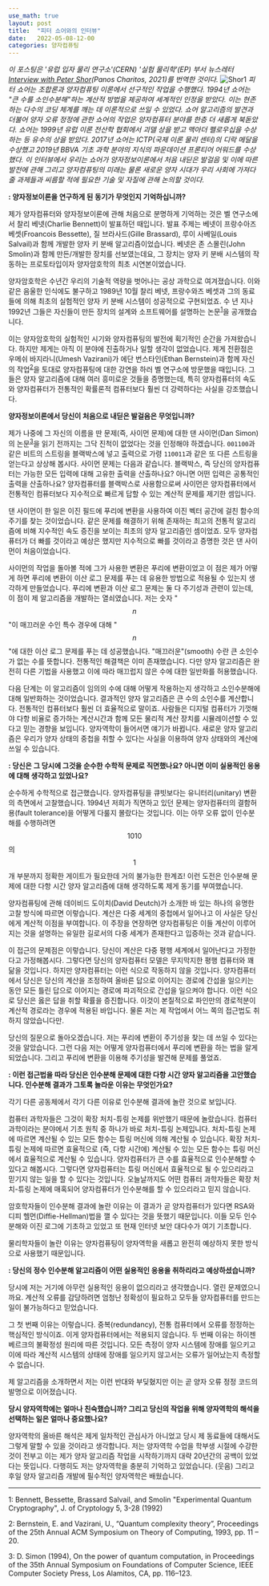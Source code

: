 ```yaml
---
use_math: true
layout: post
title:  "피터 쇼어와의 인터뷰"
date:   2022-05-08-12-00
categories: 양자컴퓨팅
---
```

*이 포스팅은 '유럽 입자 물리 연구소'(CERN) '실험 물리학'(EP) 부서 뉴스레터 [Interview with Peter Shor](https://ep-news.web.cern.ch/content/interview-peter-shor)(Panos Charitos, 2021)를 번역한 것이다.*
![Shor1](https://ep-news.web.cern.ch/sites/default/files/styles/full_image/public/2021-03/225967_web.jpg?itok=4_Yubitr)
*피터 쇼어는 조합론과 양자컴퓨팅 이론에서 선구적인 작업을 수행했다. 1994년 쇼어는 "큰 수를 소인수분해"하는 계산적 방법을 제공하여 세계적인 인정을 받았다. 이는 현존하는 다수의 코딩 체계를 깨는 데 이론적으로 쓰일 수 있었다. 쇼어 알고리즘의 발견과 더불어 양자 오류 정정에 관한 쇼어의 작업은 양자컴퓨터 분야를 한층 더 새롭게 북돋았다. 쇼어는 1999년 유럽 이론 전산학 협회에서 괴델 상을 받고 맥아더 펠로우십을 수상하는 등 유수의 상을 받았다. 2017년 쇼어는 ICTP(국제 이론 물리 센터)의 디락 메달을 수상했고 2019년 BBVA 기초 과학 분야의 지식의 파운데이션 프론티어 어워드를 수상했다. 이 인터뷰에서 우리는 쇼어가 양자정보이론에서 처음 내딛은 발걸음 및 이에 따른 발전에 관해 그리고 양자컴퓨팅의 미래는 물론 새로운 양자 시대가 우리 사회에 가져다줄 과제들과 씨름할 적에 필요한 기술 및 자질에 관해 논의할 것이다.*

**: 양자정보이론을 연구하게 된 동기가 무엇인지 기억하십니까?**

제가 양자컴퓨터와 양자정보이론에 관해 처음으로 분명하게 기억하는 것은 벨 연구소에서 찰리 베넷(Charlie Bennett)이 발표하던 때입니다. 발표 주제는 베넷이 프랑수아즈 베셋(Froancois Bessette), 질 브라사드(Gille Brassard), 루이 사베일(Louis Salvail)과 함께 개발한 양자 키 분배 알고리즘이었습니다. 베넷은 존 스몰린(John Smolin)과 함께 만든/개발한 장치를 선보였는데요, 그 장치는 양자 키 분배 시스템의 작동하는 프로토타입이자 양자암호학의 최초 시연본이었습니다.

양자암호학은 수년간 우리의 기술적 역량을 벗어나는 공상 과학으로 여겨졌습니다. 이와 같은 음울한 인식에도 불구하고 1989년 10월 찰리 베넷, 프랑수와즈 베셋과 그의 동료들에 의해 최초의 실험적인 양자 키 분배 시스템이 성공적으로 구현되었죠. 수 년 지나 1992년 그들은 자신들이 만든 장치의 설계와 소프트웨어를 설명하는 논문<sup>[1](#footnote_1)</sup>을 공개했습니다.

이는 양자암호학의 실험적인 시기와 양자컴퓨팅의 발전에 획기적인 순간을 가져왔습니다. 하지만 제게는 아직 이 분야에 진출하거나 일할 생각이 없었습니다. 제게 전환점은 우메쉬 바지라니(Umesh Vazirani)가 에단 번스타인(Ethan Bernstein)과 함께 자신의 작업<sup>[2](#footnote_2)</sup>을 토대로 양자컴퓨팅에 대한 강연을 하러 벨 연구소에 방문했을 때입니다. 그들은 양자 알고리즘에 대해 여러 흥미로운 것들을 증명했는데, 특히 양자컴퓨터의 속도와 양자컴퓨터가 전통적인 확률론적 컴퓨터보다 훨씬 더 강력하다는 사실을 강조했습니다.

**양자정보이론에서 당신이 처음으로 내딛은 발걸음은 무엇입니까?**

제가 나중에 그 자신의 이름을 딴 문제(즉, 사이먼 문제)에 대한 댄 사이먼(Dan Simon)의 논문<sup>[3](#footnote_3)</sup>을 읽기 전까지는 그닥 진척이 없었다는 것을 인정해야 하겠습니다. `001100`과 같은 비트의 스트링을 블랙박스에 넣고 출력으로 가령 `110011`과 같은 또 다른 스트링을 얻는다고 상상해 봅시다. 사이먼 문제는 다음과 같습니다. 블랙박스, 즉 당신의 양자컴퓨터는 가능한 모든 입력에 대해 고유한 출력을 산출하나요? 아니면 어떤 입력은 공통적인 출력을 산출하나요? 양자컴퓨터를 블랙박스로 사용함으로써 사이먼은 양자컴퓨터에서 전통적인 컴퓨터보다 지수적으로 빠르게 답할 수 있는 계산적 문제를 제기한 셈입니다.

댄 사이먼이 한 일은 이진 필드에 푸리에 변환을 사용하여 이진 벡터 공간에 걸친 함수의 주기를 찾는 것이었습니다. 같은 문제를 해결하기 위해 존재하는 최고의 전통적 알고리즘에 비해 지수적인 속도 증진을 보이는 최초의 양자 알고리즘인 셈이었죠. 모두 양자컴퓨터가 더 빠를 것이라고 예상은 했지만 지수적으로 빠를 것이라고 증명한 것은 댄 사이먼이 처음이었습니다.

사이먼의 작업을 돌아볼 적에 그가 사용한 변환은 푸리에 변환이었고 이 점은 제가 어떻게 하면 푸리에 변환이 이산 로그 문제를 푸는 데 유용한 방법으로 적용될 수 있는지 생각하게 만들었습니다. 푸리에 변환과 이산 로그 문제는 둘 다 주기성과 관련이 있는데, 이 점이 제 알고리즘을 개발하는 열쇠였습니다. 저는 숫자 "$$n$$"이 매끄러운 수인 특수 경우에 대해 "$$n$$"에 대한 이산 로그 문제를 푸는 데 성공했습니다. "매끄러운"(smooth) 수란 큰 소인수가 없는 수를 뜻합니다. 전통적인 해결책은 이미 존재했습니다. 다만 양자 알고리즘은 완전히 다른 기법을 사용했고 이에 따라 매끄럽지 않은 수에 대한 일반화를 허용했습니다.

다음 단계는 이 알고리즘이 임의의 수에 대해 어떻게 작용하는지 생각하고 소인수분해에 대해 일반화하는 것이었습니다. 결과적인 양자 알고리즘은 큰 수의 소인수를 계산합니다. 전통적인 컴퓨터보다 훨씬 더 효율적으로 말이죠. 사람들은 디지털 컴퓨터가 기껏해야 다항 비율로 증가하는 계산시간과 함께 모든 물리적 계산 장치를 시뮬레이션할 수 있다고 믿는 경향을 보입니다. 양자역학이 들어서면 얘기가 바뀝니다. 새로운 양자 알고리즘은 우리가 양자 상태의 중첩을 취할 수 있다는 사실을 이용하여 양자 상태와의 계산에 쓰일 수 있습니다.

**: 당신은 그 당시에 그것을 순수한 수학적 문제로 직면했나요? 아니면 이미 실용적인 응용에 대해 생각하고 있었나요?**

순수하게 수학적으로 접근했습니다. 양자컴퓨팅을 큐빗보다는 유니터리(unitary) 변환의 측면에서 고찰했습니다. 1994년 저희가 직면하고 있던 문제는 양자컴퓨터의 결함허용(fault tolerance)을 어떻게 다룰지 몰랐다는 것입니다. 이는 아무 오류 없이 인수분해를 수행하려면 $$1010$$의 $$1$$개 부분까지 정확한 게이트가 필요한데 거의 불가능한 한계죠! 이런 도전은 인수분해 문제에 대한 다항 시간 양자 알고리즘에 대해 생각하도록 제게 동기를 부여했습니다.

양자컴퓨팅에 관해 데이비드 도이치(David Deutch)가 소개한 바 있는 하나의 유명한 고찰 방식에 따르면 이렇습니다. 계산은 다중 세계의 중첩에서 일어나고 이 사실은 당신에게 계산적 이점을 부여합니다. 이 주장을 연장하면 양자컴퓨팅은 이들 계산이 이루어지는 것을 설명하는 유일한 길로서의 다중 세계가 존재한다고 입증하는 것과 같습니다.

이 접근의 문제점은 이렇습니다. 당신이 계산은 다중 평행 세계에서 일어난다고 가정한다고 가정해봅시다. 그렇다면 당신의 양자컴퓨터 모델은 무지막지한 평행 컴퓨터와 꽤 닮을 것입니다. 하지만 양자컴퓨터는 이런 식으로 작동하지 않을 것입니다. 양자컴퓨터에서 당신은 당신의 계산을 조정하여 올바른 답으로 이어지는 경로에 간섭을 일으키는 동안 모든 틀린 답으로 이어지는 경로에 파괴적으로 간섭을 일으켜야 합니다. 이런 식으로 당신은 옳은 답을 취할 확률을 증진합니다. 이것이 본질적으로 파인만의 경로적분이 계산적 경로라는 경우에 적용된 바입니다. 물론 저는 제 작업에서 어느 쪽의 접근법도 취하지 않았습니다만.

당신의 질문으로 돌아오겠습니다. 저는 푸리에 변환이 주기성을 찾는 데 쓰일 수 있다는 것을 알았습니다. 그런 다음 저는 어떻게 양자컴퓨터에서 푸리에 변환을 하는 법을 알게 되었습니다. 그리고 푸리에 변환을 이용해 주기성을 발견해 문제를 풀었죠.

**: 이런 접근법을 따라 당신은 인수분해 문제에 대한 다항 시간 양자 알고리즘을 고안했습니다. 인수분해 결과가 그토록 놀라운 이유는 무엇인가요?**

각기 다른 공동체에서 각기 다른 이유로 인수분해 결과에 놀란 것으로 보입니다.

컴퓨터 과학자들은 그것이 확장 처치-튜링 논제를 위반했기 때문에 놀랐습니다. 컴퓨터 과학이라는 분야에서 기초 원칙 중 하나가 바로 처치-튜링 논제입니다. 처치-튜링 논제에 따르면 계산될 수 있는 모든 함수는 튜링 머신에 의해 계산될 수 있습니다. 확장 처치-튜링 논제에 따르면 효율적으로 (즉, 다항 시간에) 계산될 수 있는 모든 함수는 튜링 머신에서 효율적으로 계산될 수 있습니다. 양자컴퓨터가 큰 수를 효율적으로 인수분해할 수 있다고 해봅시다. 그렇다면 양자컴퓨터는 튜링 머신에서 효율적으로 될 수 있으리라고 믿기지 않는 일을 할 수 있다는 것입니다. 오늘날까지도 어떤 컴퓨터 과학자들은 확장 처치-튜링 논제에 매혹되어 양자컴퓨터가 인수분해를 할 수 있으리라고 믿지 않습니다.

암호학자들이 인수분해 결과에 놀란 이유는 이 결과가 곧 양자컴퓨터가 있다면 RSA와 디피 헬먼(Diffie-Hellman)법을 깰 수 있다는 것을 뜻했기 때문입니다. 이들 모두 인수분해와 이진 로그에 기초하고 있었고 또 현재 인터넷 보안 대다수가 여기 기초합니다.

물리학자들이 놀란 이유는 양자컴퓨팅이 양자역학을 새롭고 완전히 예상하지 못한 방식으로 사용했기 때문입니다.

**: 당신의 정수 인수분해 알고리즘이 어떤 실용적인 응용을 취하리라고 예상하셨습니까?**

당시에 저는 거기에 아무런 실용적인 응용이 없으리라고 생각했습니다. 열린 문제였으니까요. 계산적 오류를 감당하려면 엄청난 정확성이 필요하고 모두들 양자컴퓨터를 만드는 일이 불가능하다고 믿었습니다.

그 첫 번째 이유는 이렇습니다. 중복(redundancy), 전통 컴퓨터에서 오류를 정정하는 핵심적인 방식이죠. 이게 양자컴퓨터에서는 적용되지 않습니다. 두 번째 이유는 하이젠베르크의 불확정성 원리에 따른 것입니다. 모든 측정이 양자 시스템에 장애를 일으키고 이에 따라 계산적 시스템의 상태에 장애를 일으키지 않고서는 오류가 일어났는지 측정할 수 없습니다.

제 알고리즘을 소개하면서 저는 이런 반대와 부딪혔지만 이는 곧 양자 오류 정정 코드의 발명으로 이어졌습니다.

**당시 양자역학에는 얼마나 친숙했습니까? 그리고 당신의 작업을 위해 양자역학의 해석을 선택하는 일은 얼마나 중요했나요?**

양자역학의 올바른 해석은 제게 일차적인 관심사가 아니었고 당시 제 동료들에 대해서도 그렇게 말할 수 있을 것이라고 생각합니다. 저는 양자역학 수업을 학부생 시절에 수강한 것이 전부고 이는 제가 양자 알고리즘 작업을 시작하기까지 대략 20년간의 공백이 있었다는 뜻입니다. 다행히도 저는 양자역학을 충분히 기억하고 있었습니다. (웃음) 그리고 후일 양자 알고리즘 개발에 필수적인 양자역학은 배웠습니다.

---

<a name="footnote_1">1</a>: Bennett, Bessette, Brassard Salvail, and Smolin "Experimental Quantum Cryptography", J. of Cryptology 5, 3-28 (1992)

<a name="footnote_2">2</a>: Bernstein, E. and Vazirani, U., “Quantum complexity theory”, Proceedings of the 25th Annual ACM Symposium on Theory of Computing, 1993, pp. 11 – 20.

<a name="footnote_3">3</a>: D. Simon (1994), On the power of quantum computation, in Proceedings of the 35th Annual Symposium on Foundations of Computer Science, IEEE Computer Society Press, Los Alamitos, CA, pp. 116–123.

